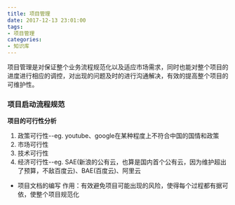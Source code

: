 ```yaml
---
title: 项目管理
date: 2017-12-13 23:01:00
tags: 
- 项目管理
categories:
- 知识库
---
```

项目管理是对保证整个业务流程规范化以及适应市场需求，同时也能对整个项目的进度进行相应的调控，对出现的问题及时的进行沟通解决，有效的提高整个项目的可维护性。<!--more-->
### 项目启动流程规范
**项目的可行性分析**
1. 政策可行性--eg. youtube、google在某种程度上不符合中国的国情和政策
2. 市场可行性
3. 技术可行性
4. 经济可行性--eg. SAE(新浪的公有云，也算是国内首个公有云，因为维护超出了预算，不敌百度云)、BAE(百度云)、阿里云
* 项目文档的编写
作用：有效避免项目可能出现的风险，使得每个过程都有据可依，使整个项目规范化
